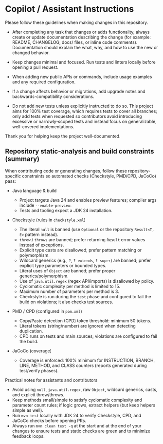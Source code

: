 <!-- GitHub Copilot / Assistant instructions for contributors -->
# Copilot / Assistant Instructions

Please follow these guidelines when making changes in this repository.

- After completing any task that changes or adds functionality, always create or update documentation describing the change (for example: README, CHANGELOG, docs/ files, or inline code comments). Documentation should explain the what, why, and how to use the new or changed behavior.

- Keep changes minimal and focused. Run tests and linters locally before opening a pull request.

- When adding new public APIs or commands, include usage examples and any required configuration.

- If a change affects behavior or migrations, add upgrade notes and backwards-compatibility considerations.

- Do not add new tests unless explicitly instructed to do so. This project aims for 100% test coverage, which requires tests to cover all branches; only add tests when requested so contributors avoid introducing excessive or narrowly-scoped tests and instead focus on generalizable, well-covered implementations.

Thank you for helping keep the project well-documented.

## Repository static-analysis and build constraints (summary)

When contributing code or generating changes, follow these repository-specific constraints so automated checks (Checkstyle, PMD/CPD, JaCoCo) pass:

- Java language & build
  - Project targets Java 24 and enables preview features; compiler args include `--enable-preview`.
  - Tests and tooling expect a JDK 24 installation.

- Checkstyle (rules in `checkstyle.xml`)
  - The literal `null` is banned (use `Optional` or the repository `Result<T, E>` pattern instead).
  - `throw` / `throws` are banned; prefer returning `Result` error values instead of exceptions.
  - Explicit type casts are disallowed; prefer pattern matching or polymorphism.
  - Wildcard generics (e.g., `?`, `? extends`, `? super`) are banned; prefer explicit type parameters or bounded types.
  - Literal uses of `Object` are banned; prefer proper generics/polymorphism.
  - Use of `java.util.regex` (regex API/imports) is disallowed by policy.
  - Cyclomatic complexity per method is limited to 15.
  - Maximum number of parameters per method is 3.
  - Checkstyle is run during the `test` phase and configured to fail the build on violations; it also checks test sources.

- PMD / CPD (configured in `pom.xml`)
  - Copy/Paste detection (CPD) token threshold: minimum 50 tokens.
  - Literal tokens (string/number) are ignored when detecting duplication.
  - CPD runs on tests and main sources; violations are configured to fail the build.

- JaCoCo (coverage)
  - Coverage is enforced: 100% minimum for INSTRUCTION, BRANCH, LINE, METHOD, and CLASS counters (reports generated during test/verify phases).

Practical notes for assistants and contributors
  - Avoid using `null`, `java.util.regex`, raw `Object`, wildcard generics, casts, and explicit throw/throws.
  - Keep methods small/simple to satisfy cyclomatic complexity and parameter count rules; if logic grows, extract helpers (but keep helpers simple as well).
  - Run `mvn test` locally with JDK 24 to verify Checkstyle, CPD, and JaCoCo checks before opening PRs.
  - Always run `mvn clean test -q` at the start and at the end of your changes to ensure tests and static checks are green and to minimize feedback loops.
